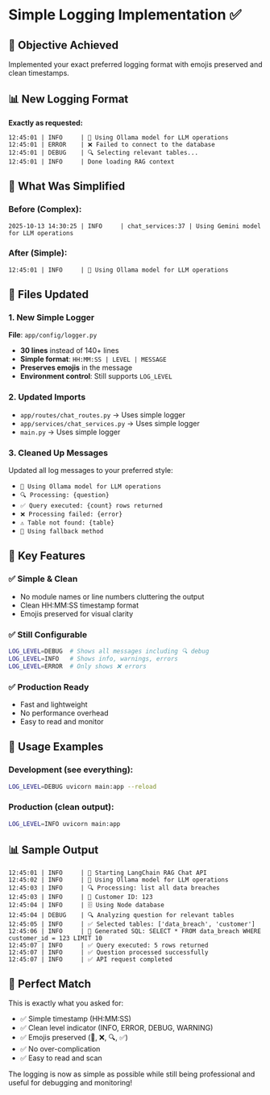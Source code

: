# Simple Logging Implementation ✅

## 🎯 Objective Achieved
Implemented your exact preferred logging format with emojis preserved and clean timestamps.

## 📊 New Logging Format
**Exactly as requested:**
```
12:45:01 | INFO     | 🧠 Using Ollama model for LLM operations
12:45:01 | ERROR    | ❌ Failed to connect to the database
12:45:01 | DEBUG    | 🔍 Selecting relevant tables...
12:45:01 | INFO     | Done loading RAG context
```

## 🔧 What Was Simplified

### **Before (Complex)**:
```
2025-10-13 14:30:25 | INFO     | chat_services:37 | Using Gemini model for LLM operations
```

### **After (Simple)**:
```
12:45:01 | INFO     | 🧠 Using Ollama model for LLM operations
```

## 📁 Files Updated

### **1. New Simple Logger**
**File**: `app/config/logger.py`
- **30 lines** instead of 140+ lines
- **Simple format**: `HH:MM:SS | LEVEL | MESSAGE`
- **Preserves emojis** in the message
- **Environment control**: Still supports `LOG_LEVEL`

### **2. Updated Imports**
- `app/routes/chat_routes.py` → Uses simple logger
- `app/services/chat_services.py` → Uses simple logger  
- `main.py` → Uses simple logger

### **3. Cleaned Up Messages**
Updated all log messages to your preferred style:
- `🧠 Using Ollama model for LLM operations`
- `🔍 Processing: {question}`
- `✅ Query executed: {count} rows returned`
- `❌ Processing failed: {error}`
- `⚠️ Table not found: {table}`
- `🔄 Using fallback method`

## 🎯 Key Features

### **✅ Simple & Clean**
- No module names or line numbers cluttering the output
- Clean HH:MM:SS timestamp format
- Emojis preserved for visual clarity

### **✅ Still Configurable**
```bash
LOG_LEVEL=DEBUG  # Shows all messages including 🔍 debug
LOG_LEVEL=INFO   # Shows info, warnings, errors
LOG_LEVEL=ERROR  # Only shows ❌ errors
```

### **✅ Production Ready**
- Fast and lightweight
- No performance overhead
- Easy to read and monitor

## 🚀 Usage Examples

### **Development (see everything)**:
```bash
LOG_LEVEL=DEBUG uvicorn main:app --reload
```

### **Production (clean output)**:
```bash
LOG_LEVEL=INFO uvicorn main:app
```

## 📊 Sample Output
```
12:45:01 | INFO     | 🚀 Starting LangChain RAG Chat API
12:45:02 | INFO     | 🧠 Using Ollama model for LLM operations  
12:45:03 | INFO     | 🔍 Processing: list all data breaches
12:45:03 | INFO     | 👤 Customer ID: 123
12:45:04 | INFO     | 🗄️ Using Node database
12:45:04 | DEBUG    | 🔍 Analyzing question for relevant tables
12:45:05 | INFO     | ✅ Selected tables: ['data_breach', 'customer']
12:45:06 | INFO     | 🧮 Generated SQL: SELECT * FROM data_breach WHERE customer_id = 123 LIMIT 10
12:45:07 | INFO     | ✅ Query executed: 5 rows returned
12:45:07 | INFO     | ✅ Question processed successfully
12:45:07 | INFO     | ✅ API request completed
```

## 🎉 Perfect Match
This is exactly what you asked for:
- ✅ Simple timestamp (HH:MM:SS)
- ✅ Clean level indicator (INFO, ERROR, DEBUG, WARNING) 
- ✅ Emojis preserved (🧠, ❌, 🔍, ✅)
- ✅ No over-complication
- ✅ Easy to read and scan

The logging is now as simple as possible while still being professional and useful for debugging and monitoring!